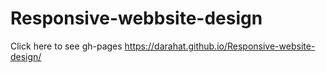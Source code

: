 # Responsive-webbsite-design
Click here to see gh-pages https://darahat.github.io/Responsive-website-design/
